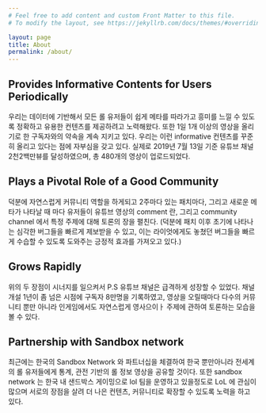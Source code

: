 ```yaml
---
# Feel free to add content and custom Front Matter to this file.
# To modify the layout, see https://jekyllrb.com/docs/themes/#overriding-theme-defaults

layout: page
title: About
permalink: /about/
---
```


## Provides Informative Contents for Users Periodically

우리는 데이터에 기반해서 모든 롤 유저들이 쉽게 메타를 따라가고 흥미를 느낄 수 있도록 정확하고 유용한 컨텐츠를 제공하려고 노력해왔다. 또한 1일 1개 이상의 영상을 올리기로 한 구독자와의 약속을 계속 지키고 있다. 우리는 이런 informative 컨텐츠를 꾸준히 올리고 있다는 점에 자부심을 갖고 있다. 실제로 2019년 7월 13일 기준 유튜브 채널 2천2백만뷰를 달성하였으며, 총 480개의 영상이 업로드되었다. 


## Plays a Pivotal Role of a Good Community

덕분에 자연스럽게 커뮤니티 역할을 하게되고 2주마다 있는 패치마다, 그리고 새로운 메타가 나타날 때 마다 유저들이 유튜브 영상의 comment 란, 그리고 community channel 에서 특정 주제에 대해 토론의 장을 펼친다. (덕분에 패치 이후 초기에 나타나는 심각한 버그들을 빠르게 제보받을 수 있고, 이는 라이엇에게도 놓쳤던 버그들을 빠르게 수습할 수 있도록 도와주는 긍정적 효과를 가져오고 있다.)

## Grows Rapidly

위의 두 장점이 시너지를 일으켜서 P.S 유튜브 채널은 급격하게 성장할 수 있었다. 채널 개설 1년이 좀 넘은 시점에 구독자 8만명을 기록하였고, 영상을 오릴때마다 다수의 커뮤니티 뿐만 아니라 인게임에서도 자연스럽게 영사으이ㅏ 주제에 관하여 토론하는 모습을 볼 수 있다. 


## Partnership with Sandbox network
최근에는 한국의 Sandbox Network 와 파트너십을 체결하여 한국 뿐만아니라 전세계의 롤 유저들에게 통계, 관전 기반의 롤 정보 영상을 공유할 것이다. 또한 sandbox network 는 한국 내 샌드박스 게이밍으로 lol 팀을 운영하고 있을정도로 LoL 에 관심이 많으며 서로의 장점을 살려 더 나은 컨텐츠, 커뮤니티로 확장할 수 있도록 노력을 하고 있다. 


